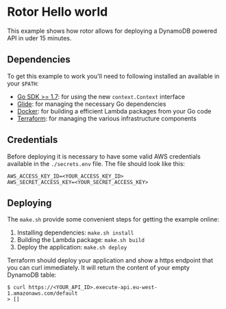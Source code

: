 # Rotor Hello world
This example shows how rotor allows for deploying a DynamoDB powered API in uder 15 minutes.

##  Dependencies
To get this example to work you'll need to following installed an available in your `$PATH`:

- [Go SDK >= 1.7](https://golang.org/dl/): for using the new `context.Context` interface
- [Glide](https://github.com/Masterminds/glide): for managing the necessary Go dependencies
- [Docker](https://github.com/docker/docker): for building a efficient Lambda packages from your Go code
- [Terraform](https://www.terraform.io): for managing the various infrastructure components

## Credentials
Before deploying it is necessary to have some valid AWS credentials available in the `./secrets.env` file. The file should look like this:

```
AWS_ACCESS_KEY_ID=<YOUR_ACCESS_KEY_ID>
AWS_SECRET_ACCESS_KEY=<YOUR_SECRET_ACCESS_KEY>
```

## Deploying
The `make.sh` provide some convenient steps for getting the example online:

  1. Installing dependencies: `make.sh install`
  2. Building the Lambda package: `make.sh build`
  3. Deploy the application: `make.sh deploy`

Terraform should deploy your application and show a https endpoint that you can curl immediately. It will return the content of your empty DynamoDB table:

```
$ curl https://<YOUR_API_ID>.execute-api.eu-west-1.amazonaws.com/default
> []
```
